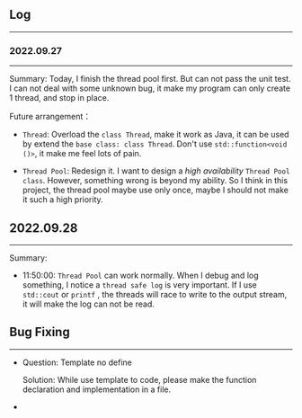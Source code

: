
## Log

---

### 2022.09.27

---

Summary: Today, I finish the thread pool first. But can not pass the unit test. I can not deal with some unknown bug, it make my program can only create 1 thread, and stop in place.

Future arrangement：

- `Thread`: Overload the `class Thread`, make it work as Java, it can be used by extend the `base class: class Thread`. Don't use `std::function<void ()>`, it make me feel lots of pain.

- `Thread Pool`: Redesign it. I want to design a *high availability* `Thread Pool class`. However, something wrong is beyond my ability. So I think in this project, the thread pool maybe use only once, maybe I should not make it such a high priority. 

## 2022.09.28

---

Summary: 

- 11:50:00: `Thread Pool` can work normally. When I debug and log something, I notice a `thread safe log` is very important. If I use `std::cout` or `printf` , the threads will race to write to the output stream, it will make the log can not be read.

## Bug Fixing

---

- Question: Template no define
  
  Solution: While use template to code, please make the function declaration and implementation in a file.

- 